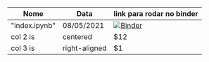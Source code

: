 | Nome          |      Data     |  link para rodar no binder |
|---------------|---------------|----------------------------|
| "index.ipynb" |  08/05/2021   | [![Binder](https://mybinder.org/badge_logo.svg)](https://mybinder.org/v2/gh/odairjosebellini/awk/main) |
| col 2 is |    centered   |   $12 |
| col 3 is | right-aligned |    $1 |
